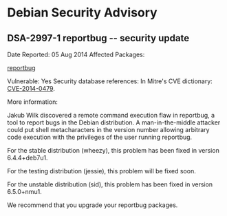
Debian Security Advisory
========================


DSA-2997-1 reportbug -- security update
---------------------------------------



Date Reported:
05 Aug 2014
Affected Packages:

[reportbug](https://packages.debian.org/src:reportbug)

Vulnerable:
Yes
Security database references:
In Mitre's CVE dictionary: [CVE-2014-0479](https://security-tracker.debian.org/tracker/CVE-2014-0479).  

More information:

Jakub Wilk discovered a remote command execution flaw in reportbug, a
tool to report bugs in the Debian distribution. A man-in-the-middle
attacker could put shell metacharacters in the version number allowing
arbitrary code execution with the privileges of the user running
reportbug.


For the stable distribution (wheezy), this problem has been fixed in
version 6.4.4+deb7u1.


For the testing distribution (jessie), this problem will be fixed soon.


For the unstable distribution (sid), this problem has been fixed in
version 6.5.0+nmu1.


We recommend that you upgrade your reportbug packages.





